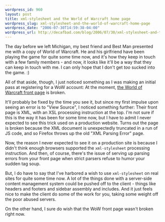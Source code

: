 ```yaml
--- 
wordpress_id: 960
layout: post
title: xml-stylesheet and the World of Warcraft home page
wordpress_slug: xml-stylesheet-and-the-world-of-warcraft-home-page
wordpress_date: "2006-07-30T14:59:38-04:00"
wordpress_url: http://decafbad.com/blog/2006/07/30/xml-stylesheet-and-the-world-of-warcraft-home-page
---
```

<p>The day before we left Michigan, my best friend and Best Man presented me with a copy of World of Warcraft.  He and his girlfriend have been playing the game for quite some time now, and it's how they keep in touch with a few family members - and now, it looks like it'll be a way that they can keep in touch with me.  I can only hope that I don't get <em>too </em>sucked into the game.  :)</p>
<p>All of that aside, though, I just noticed something as I was making an initial pass at registering for a WoW account:  At the moment, <a href="http://www.worldofwarcraft.com/index.xml">the World of Warcraft front page</a> is broken.</p>
<p>It'll probably be fixed by the time you see it, but since my first impulse upon seeing an error is to "View Source", I noticed something further:  Their front page is XML, with an XSL processing instruction at the top.  I'm not sure if this is the way it has been for some time now, but I have to admit I never expected to see this trick used on a production website.  Turns out the page is broken because the XML document is unexpectedly truncated in a run of JS code, and so Firefox throws up the old "XML Parsing Error" page.</p>
<p>Now, the reason I never expected to see it on a production site is because I didn't think enough browsers supported the <code>xml-stylesheet</code> processing instruction.  And then, of course, there's the issue of serving up parsing errors from your front page when strict parsers refuse to humor your sudden tag soup.</p>
<p>But, I do have to say that I've harbored a wish to use <code>xml-stylesheet</code> on real sites for quite some time now.  A lot of the things done with a server-side content management system could be pushed off to the client - things like headers and footers and sidebar assembly and includes.  And it just feels nice to make the client do some of the work for you, taking some weight off the poor abused servers.</p>
<p>On the other hand, I sure do wish that the WoW front page wasn't broken right now.
</p>
